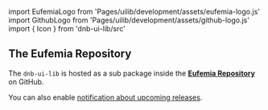 import EufemiaLogo from 'Pages/uilib/development/assets/eufemia-logo.js'
import GithubLogo from 'Pages/uilib/development/assets/github-logo.js'
import { Icon } from 'dnb-ui-lib/src'

## The Eufemia Repository

The `dnb-ui-lib` is hosted as a sub package inside the [**<Icon icon={EufemiaLogo} size="large" /> Eufemia Repository**](https://github.com/dnbexperience/eufemia) on GitHub.

You can also enable [<Icon icon={GithubLogo} size="default" /> notification about upcoming releases](https://help.github.com/articles/watching-and-unwatching-releases-for-a-repository/).
